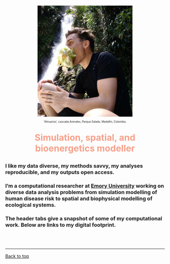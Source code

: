 <a id="top"></a>

<center>
	<img src="img/mm.jpg" width="300" height="350" >
	<p style="font-size:60%">
		'Almuerzo', cascada Arenales, Parque Salado, Medellin, Colombia.
	</p>
</center>  

<center>
	<p style="color: #F7A08A; font-size:200%">
		<b>Simulation, spatial, and bioenergetics modeller</b>           
	</p>
</center>

### I like my data diverse, my methods savvy, my analyses reproducible, and my outputs open access.    

### I’m a computational researcher at [Emory University](https://scholarblogs.emory.edu/civitello/) working on diverse data analysis problems from simulation modelling of human disease risk to spatial and biophysical modelling of ecological systems.  

### The header tabs give a snapshot of some of my computational work. Below are links to my digital footprint.       
  
<br>  
<br>  

******    

[Back to top](#top)